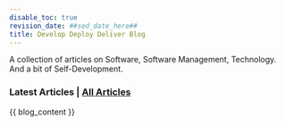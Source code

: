 ```yaml
---
disable_toc: true
revision_date: ##sed_date_here##
title: Develop Deploy Deliver Blog
---
```


A collection of articles on Software, Software Management, Technology. And a bit of Self-Development.

### Latest Articles | [All Articles](articles.md)

{{ blog_content }}


